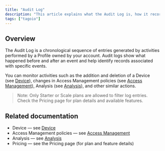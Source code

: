 ```yaml
---
title: "Audit Log"
description: "This article explains what the Audit Log is, how it records chronological activity from user Profiles, and what types of events you can monitor. It also notes plan restrictions for filtering log entries."
tags: ["tagoio"]
---
```


## Overview

The Audit Log is a chronological sequence of entries generated by activities performed by a Profile owned by your account. Audit logs show what happened before and after an event and help identify records associated with specific events.

You can monitor activities such as the addition and deletion of a Device (see [Device](link-to-device-documentation)), changes in Access Management policies (see [Access Management](link-to-access-management-documentation)), Analysis (see [Analysis](link-to-analysis-documentation)), and other similar actions.

<!-- Image placeholder removed for build -->

> Note: Only Starter or Scale plans are allowed to filter log entries. Check the Pricing page for plan details and available features.

## Related documentation

- Device — see [Device](link-to-device-documentation)  
- Access Management policies — see [Access Management](link-to-access-management-documentation)  
- Analysis — see [Analysis](link-to-analysis-documentation)  
- Pricing — see the Pricing page (for plan and feature details)